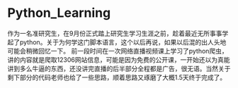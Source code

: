 # Python_Learning
作为一名准研究生，在9月份正式踏上研究生学习生涯之前，趁着最近无所事事学起了python。关于为何学这门脚本语言，这个以后再说，如果以后混的出人头地可能会稍微回忆一下。
前一段时间在一次网络直播视频课上学习了python爬虫，讲的内容就是爬取12306网站信息，可能是因为免费的公开课，一开始还以为真能讲到多么牛逼的东西，还没讲完直播的后半部分全程都是广告，很无语。当然关于剩下部分的代码老师也给了一些思路，顺着思路又琢磨了大概1.5天终于完成了。
